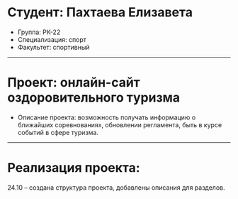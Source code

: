 # Студент: Пахтаева Елизавета
- Группа: РК-22
- Специализация: спорт
- Факультет: спортивный
---
# Проект: онлайн-сайт оздоровительного туризма
- Описание проекта: возможность получать информацию о ближайших соревнованиях, обновлении регламента, быть в курсе событий в сфере туризма.
---
# Реализация проекта:
24.10 – создана структура проекта, добавлены описания для разделов. 